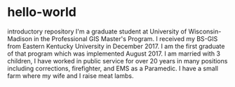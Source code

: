 # hello-world
introductory repository
I'm a graduate student at University of Wisconsin-Madison in the Professional GIS Master's Program.
I received my BS-GIS from Eastern Kentucky University in December 2017.  I am the first
graduate of that program which was implemented August 2017.  I am married with 3 children, 
I have worked in public service for over 20 years in many positions including corrections, firefighter,
and EMS as a Paramedic.  I have a small farm where my wife and I raise meat lambs.
